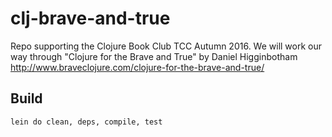 # clj-brave-and-true

Repo supporting the Clojure Book Club TCC Autumn 2016.
We will work our way through "Clojure for the Brave and True"
by Daniel Higginbotham http://www.braveclojure.com/clojure-for-the-brave-and-true/

## Build

    lein do clean, deps, compile, test
